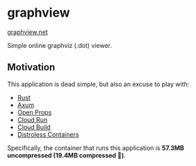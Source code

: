 # graphview

[graphview.net](https://graphview.net)

Simple online graphviz (.dot) viewer.

## Motivation

This application is dead simple, but also an excuse to play with:

- [Rust](https://www.rust-lang.org)
- [Axum](https://github.com/tokio-rs/axum)
- [Open Props](https://open-props.style)
- [Cloud Run](https://cloud.google.com/run)
- [Cloud Build](https://cloud.google.com/cloud-build)
- [Distroless Containers](https://github.com/GoogleContainerTools/distroless)

Specifically, the container that runs this application is **57.3MB uncompressed (19.4MB compressed 🚀)**.
